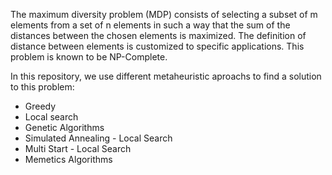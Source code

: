 The maximum diversity problem (MDP) consists of selecting a subset of m elements from a set of n elements in such a way that the sum of the distances between the chosen elements is maximized. 
The definition of distance between elements is customized to specific applications. This problem is known to be NP-Complete.

In this repository, we use different metaheuristic aproachs to find a solution to this problem:
- Greedy
- Local search
- Genetic Algorithms
- Simulated Annealing - Local Search
- Multi Start - Local Search
- Memetics Algorithms



